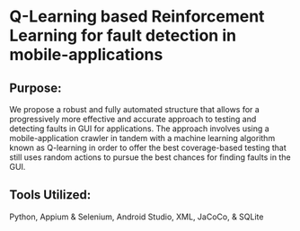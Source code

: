 # Q-Learning based Reinforcement Learning for fault detection in mobile-applications

<h2> Purpose: </h2>
We propose a robust and fully automated structure that allows for a progressively more effective and accurate approach to testing and detecting faults in GUI for applications. The approach involves using a mobile-application crawler in tandem with a machine learning algorithm known as Q-learning in order to offer the best coverage-based testing that still uses random actions to pursue the best chances for finding faults in the GUI.

<h2> Tools Utilized: </h2>
Python, Appium & Selenium, Android Studio, XML, JaCoCo, & SQLite 
